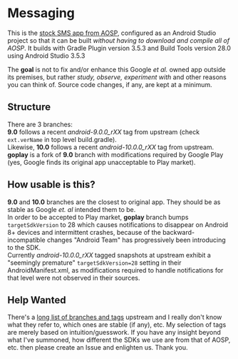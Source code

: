 # Messaging
This is the [stock SMS app from AOSP](https://android.googlesource.com/platform/packages/apps/Messaging/), configured as an Android Studio project so that it can be built *without having to download and compile all of AOSP*. It builds with Gradle Plugin version 3.5.3 and Build Tools version 28.0 using Android Studio 3.5.3

The **goal** is not to fix and/or enhance this Google _et al._ owned app outside its premises, but rather _study, observe, experiment with_ and other reasons you can think of. Source code changes, if any, are kept at a minimum.

## Structure
There are 3 branches:  
**9.0** follows a recent *android-9.0.0_rXX* tag from upstream (check `ext.verName` in top level build.gradle).  
Likewise, **10.0** follows a recent *android-10.0.0_rXX* tag from upstream.  
**goplay** is a fork of **9.0** branch with modifications required by Google Play (yes, Google finds its original app unacceptable to Play market).

## How usable is this?
**9.0** and **10.0** branches are the closest to original app. They should be as stable as Google _et. al_ intended them to be.  
In order to be accepted to Play market, **goplay** branch bumps `targetSdkVersion` to 28 which causes notifications to disappear on Android 8+ devices and intermittent crashes, because of the backward-incompatible changes "Android Team" has progressively been introducing to the SDK.  
Currently *android-10.0.0_rXX* tagged snapshots at upstream exhibit a "seemingly premature" `targetSdkVersion=28` setting in their AndroidManifest.xml, as modifications required to handle notifications for that level were not observed in their sources.

## Help Wanted
There's a [long list of branches and tags](https://android.googlesource.com/platform/packages/apps/Messaging/+refs) upstream and I really don't know what they refer to, which ones are stable (if any), etc.
My selection of tags are merely based on intuition/guesswork. If you have any insight beyond what I've summoned, how different the SDKs we use are from that of AOSP, etc. then please create an Issue and enlighten us. Thank you.
